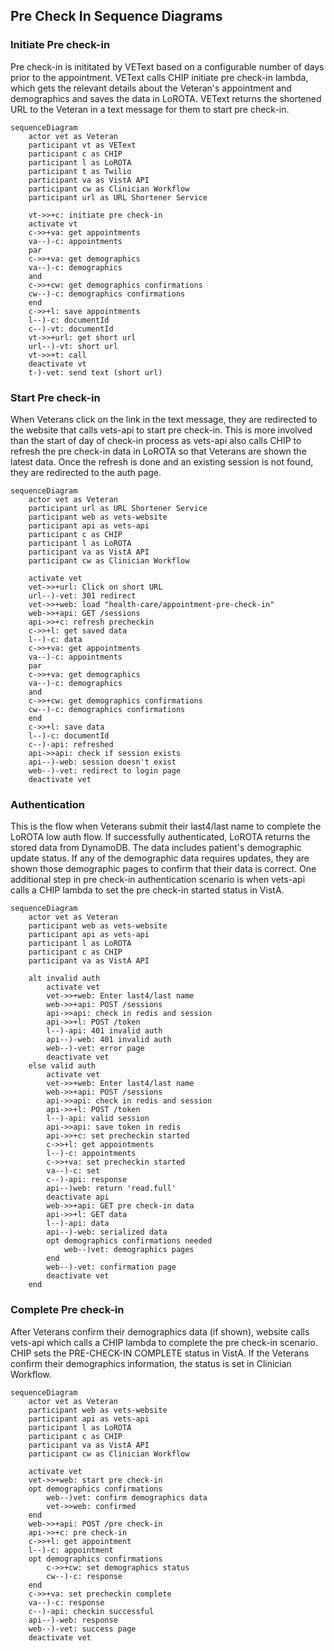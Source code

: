 ## Pre Check In Sequence Diagrams

### Initiate Pre check-in
Pre check-in is inititated by VEText based on a configurable number of days prior to the appointment. VEText calls CHIP initiate pre check-in lambda, which gets the relevant details about the Veteran's appointment and demographics and saves the data in LoROTA. VEText returns the shortened URL to the Veteran in a text message for them to start pre check-in.

```mermaid
sequenceDiagram
    actor vet as Veteran
    participant vt as VEText
    participant c as CHIP
    participant l as LoROTA
    participant t as Twilio
    participant va as VistA API
    participant cw as Clinician Workflow
    participant url as URL Shortener Service

    vt->>+c: initiate pre check-in
    activate vt
    c->>+va: get appointments
    va--)-c: appointments
    par
    c->>+va: get demographics
    va--)-c: demographics
    and
    c->>+cw: get demographics confirmations
    cw--)-c: demographics confirmations
    end
    c->>+l: save appointments
    l--)-c: documentId
    c--)-vt: documentId
    vt->>+url: get short url
    url--)-vt: short url
    vt->>+t: call
    deactivate vt
    t-)-vet: send text (short url)
```

### Start Pre check-in
When Veterans click on the link in the text message, they are redirected to the website that calls vets-api to start pre check-in. This is more involved than the start of day of check-in process as vets-api also calls CHIP to refresh the pre check-in data in LoROTA so that Veterans are shown the latest data. Once the refresh is done and an existing session is not found, they are redirected to the auth page.

```mermaid
sequenceDiagram
    actor vet as Veteran
    participant url as URL Shortener Service
    participant web as vets-website
    participant api as vets-api
    participant c as CHIP
    participant l as LoROTA
    participant va as VistA API
    participant cw as Clinician Workflow

    activate vet
    vet->>+url: Click on short URL
    url--)-vet: 301 redirect
    vet->>+web: load "health-care/appointment-pre-check-in"
    web->>+api: GET /sessions
    api->>+c: refresh precheckin
    c->>+l: get saved data
    l--)-c: data
    c->>+va: get appointments
    va--)-c: appointments
    par
    c->>+va: get demographics
    va--)-c: demographics
    and
    c->>+cw: get demographics confirmations
    cw--)-c: demographics confirmations
    end
    c->>+l: save data
    l--)-c: documentId
    c--)-api: refreshed
    api->>api: check if session exists
    api--)-web: session doesn't exist
    web--)-vet: redirect to login page
    deactivate vet
```

### Authentication
This is the flow when Veterans submit their last4/last name to complete the LoROTA low auth flow. If successfully authenticated, LoROTA returns the stored data from DynamoDB. The data includes patient's demographic update status. If any of the demographic data requires updates, they are shown those demographic pages to confirm that their data is correct. One additional step in pre check-in authentication scenario is when vets-api calls a CHIP lambda to set the pre check-in started status in VistA.

```mermaid
sequenceDiagram
    actor vet as Veteran
    participant web as vets-website
    participant api as vets-api
    participant l as LoROTA
    participant c as CHIP
    participant va as VistA API

    alt invalid auth
        activate vet
        vet->>+web: Enter last4/last name
        web->>+api: POST /sessions
        api->>api: check in redis and session
        api->>+l: POST /token
        l--)-api: 401 invalid auth
        api--)-web: 401 invalid auth
        web--)-vet: error page
        deactivate vet
    else valid auth
        activate vet
        vet->>+web: Enter last4/last name
        web->>+api: POST /sessions
        api->>api: check in redis and session
        api->>+l: POST /token
        l--)-api: valid session
        api->>api: save token in redis
        api->>+c: set precheckin started
        c->>+l: get appointments
        l--)-c: appointments
        c->>+va: set precheckin started
        va--)-c: set
        c--)-api: response
        api--)web: return 'read.full'
        deactivate api
        web->>+api: GET pre check-in data
        api->>+l: GET data
        l--)-api: data
        api--)-web: serialized data
        opt demographics confirmations needed
            web--)vet: demographics pages
        end
        web--)-vet: confirmation page
        deactivate vet
    end
```

### Complete Pre check-in
After Veterans confirm their demographics data (if shown), website calls vets-api which calls a CHIP lambda to complete the pre check-in scenario. CHIP sets the PRE-CHECK-IN COMPLETE status in VistA. If the Veterans confirm their demographics information, the status is set in Clinician Workflow.

```mermaid
sequenceDiagram
    actor vet as Veteran
    participant web as vets-website
    participant api as vets-api
    participant l as LoROTA
    participant c as CHIP
    participant va as VistA API
    participant cw as Clinician Workflow

    activate vet
    vet->>+web: start pre check-in
    opt demographics confirmations
        web--)vet: confirm demographics data
        vet->>web: confirmed
    end
    web->>+api: POST /pre check-in
    api->>+c: pre check-in
    c->>+l: get appointment
    l--)-c: appointment
    opt demographics confirmations
        c->>+cw: set demographics status
        cw--)-c: response
    end
    c->>+va: set precheckin complete
    va--)-c: response
    c--)-api: checkin successful
    api--)-web: response
    web--)-vet: success page
    deactivate vet
```

